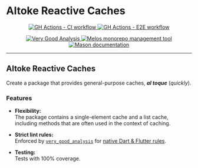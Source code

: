 # Altoke Reactive Caches

<p align="center">
  <p align="center">
    <a href="https://github.com/mrverdant13/altoke_app/actions/workflows/ci.yaml">
      <img
        src="https://github.com/mrverdant13/altoke_app/actions/workflows/ci.yaml/badge.svg?branch=main"
        alt="GH Actions - CI workflow"
      />
    </a>
    <a href="https://github.com/mrverdant13/altoke_app/actions/workflows/e2e.yaml">
      <img
        src="https://github.com/mrverdant13/altoke_app/actions/workflows/e2e.yaml/badge.svg?branch=main"
        alt="GH Actions - E2E workflow"
      />
    </a>
  </p>
  <p align="center">
    <a href="https://pub.dev/packages/very_good_analysis">
      <img
        src="https://img.shields.io/badge/style-very_good_analysis-B22C89.svg"
        alt="Very Good Analysis"
      />
    </a>
    <a href="https://melos.invertase.dev/">
      <img
        src="https://img.shields.io/badge/maintained%20with-melos-f700ff.svg"
        alt="Melos monorepo management tool"
      />
    </a>
    <a href="https://docs.brickhub.dev/">
      <img
        src="https://img.shields.io/endpoint?url=https%3A%2F%2Ftinyurl.com%2Fmason-badge"
        alt="Mason documentation"
      />
    </a>
  </p>
</p>

---

## Altoke Reactive Caches

Create a package that provides general-purpose caches, **_al toque_** (_quickly_).

### Features

- **Flexibility:**\
  The package contains a single-element cache and a list cache, including methods that are often used in the context of caching.

- **Strict lint rules:**\
  Enforced by [`very_good_analysis`][pub_package_very_good_analysis] for [native Dart & Flutter rules][docs_dart_and_flutter_linter_rules_link].

- **Testing:**\
  Tests with 100% coverage.

<!-- LINKS -->

[docs_dart_and_flutter_linter_rules_link]: https://dart.dev/tools/linter-rules
[pub_package_very_good_analysis]: https://pub.dev/packages/very_good_analysis
